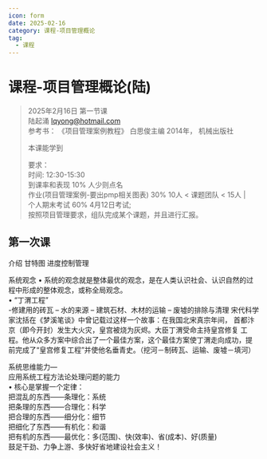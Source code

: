 ```yaml
---
icon: form
date: 2025-02-16
category: 课程-项目管理概论
tag:
  - 课程
---
```

# 课程-项目管理概论(陆) 
> 2025年2月16日 第一节课  
>  陆起涌 lqyong@hotmail.com   
>  参考书： 《项目管理案例教程》 白思俊主编 2014年， 机械出版社  
>   
> 本课能学到
> 
> 要求：  <br>
> 时间: 12:30-15:30 <br>
> 到课率和表现 10%  人少则点名  <br>
> 作业(项目管理案例-要出pmp相关图表) 30%     10人 < 课题团队 < 15人 |   <br>
> 个人期末考试 60%  4月12日考试;      <br>
> 按照项目管理要求，组队完成某个课题，并且进行汇报。  <br>

## 第一次课
介绍 甘特图
进度控制管理

系统观念
• 系统的观念就是整体最优的观念，是在人类认识社会、认识自然的过程中形成的整体观念，或称全局观念。  
• “丁渭工程”     
    -修建用的砖瓦
– 水的来源
– 建筑石材、木材的运输
– 废墟的排除与清理
宋代科学家沈括在《梦溪笔谈》中曾记载过这样一个故事：在我国北宋真宗年间，
首都汴京（即今开封）发生大火灾，皇宫被烧为灰烬。大臣丁渭受命主持皇宫修复
工程。他从众多方案中综合出了一个最佳方案，这个最佳方案使丁渭走向成功，提
前完成了“皇宫修复工程”并使他名垂青史。（挖河－制砖瓦、运输、废墟－填河）

系统思维能力—  
应用系统工程方法论处理问题的能力  
• 核心是掌握一个定律：  
把混乱的东西——条理化：系统  
把条理的东西——合理化：科学  
把合理的东西——细分化：细节  
把细化了东西——有机化：和谐  
把有机的东西——最优化：多(范围)、快(效率)、省(成本)、好(质量)  
鼓足干劲、力争上游、多快好省地建设社会主义！  

